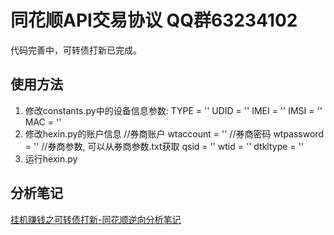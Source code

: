 # 同花顺API交易协议 QQ群63234102
代码完善中，可转债打新已完成。
## 使用方法
1. 修改constants.py中的设备信息参数:
TYPE = ''
UDID = ''
IMEI = ''
IMSI = ''
MAC = ''
2. 修改hexin.py的账户信息
//券商账户
wtaccount = ''
//券商密码
wtpassword = ''
//券商参数, 可以从券商参数.txt获取
qsid = ''
wtid = ''
dtkltype = ''
3. 运行hexin.py
## 分析笔记
[挂机赚钱之可转债打新-同花顺逆向分析笔记](https://github.com/ntsafe/10jqka/blob/master/document/%E6%8C%82%E6%9C%BA%E8%B5%9A%E9%92%B1%E4%B9%8B%E5%8F%AF%E8%BD%AC%E5%80%BA%E6%89%93%E6%96%B0-%E5%90%8C%E8%8A%B1%E9%A1%BA%E9%80%86%E5%90%91%E5%88%86%E6%9E%90%E7%AC%94%E8%AE%B0.md)


